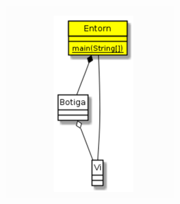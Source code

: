 ![](https://github.com/DamianPyCoder/Java__TEACHING_in_Youtube/blob/main/UML_exercices/5-3white.png)
